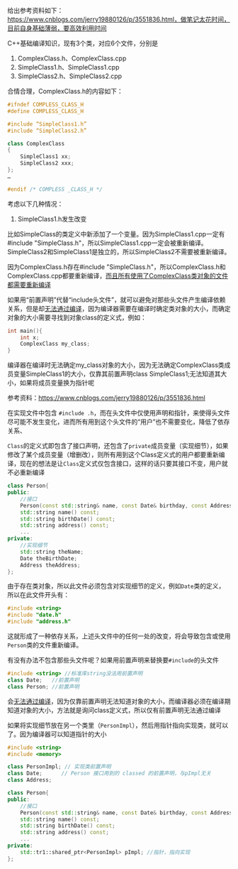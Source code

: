 给出参考资料如下：https://www.cnblogs.com/jerry19880126/p/3551836.html，做笔记太花时间，目前自身基础薄弱，要高效利用时间



C++基础编译知识，现有3个类，对应6个文件，分别是

1. ComplexClass.h、ComplexClass.cpp
2. SimpleClass1.h、SimpleClass1.cpp
3. SimpleClass2.h、SimpleClass2.cpp

合情合理，ComplexClass.h的内容如下：

```cpp
#ifndef COMPLESS_CLASS_H
#define COMPLESS_CLASS_H

#include “SimpleClass1.h”
#include “SimpleClass2.h”

class ComplexClass
{
    SimpleClass1 xx;
    SimpleClass2 xxx;
};
…

#endif /* COMPLESS _CLASS_H */
```

考虑以下几种情况：

1. SimpleClass1.h发生改变

比如SimpleClass的类定义中新添加了一个变量。因为SimpleClass1.cpp一定有#include "SimpleClass.h"，所以SimpleClass1.cpp一定会被重新编译。SimpleClass2和SimpleClass1是独立的，所以SimpleClass2不需要被重新编译。



因为ComplexClass.h存在#include "SimpleClass.h"，所以ComplexClass.h和ComplexClass.cpp都要重新编译，<u>而且所有使用了ComplexClass类对象的文件都需要重新编译</u>


如果用“前置声明”代替“include头文件”，就可以避免对那些头文件产生编译依赖关系，但是却<u>无法通过编译</u>，因为编译器需要在编译时确定类对象的大小，而确定对象的大小需要寻找到对象class的定义式，例如：

```cpp
int main(){
    int x;
    ComplexClass my_class;
}
```

编译器在编译时无法确定my_class对象的大小，因为无法确定ComplexClass类成员变量SimpleClass1的大小，仅靠其前置声明class SimpleClass1;无法知道其大小，如果将成员变量换为指针呢



参考资料：https://www.cnblogs.com/jerry19880126/p/3551836.html

在实现文件中包含 `#include .h`，而在头文件中仅使用声明和指针，来使得头文件尽可能不发生变化，进而所有用到这个头文件的“用户”也不需要变化，降低了依存关系、

`Class`的定义式即包含了接口声明，还包含了`private`成员变量（实现细节），如果修改了某个成员变量（增删改），则所有用到这个Class定义式的用户都要重新编译，现在的想法是让`Class`定义式仅包含接口，这样的话只要其接口不变，用户就不必重新编译

```cpp
class Person{
public:
    //接口
    Person(const std::string& name, const Date& birthday, const Address& addr);
    std::string name() const;
    std::string birthDate() const;
    std::string address() const;
    ...
private:
    //实现细节
    std::string theName;
    Date theBirthDate;
    Address theAddress;
};
```

由于存在类对象，所以此文件必须包含对实现细节的定义，例如`Date`类的定义，所以在此文件开头有：

```cpp
#include <string>
#include "date.h"
#include "address.h"
```

这就形成了一种依存关系，上述头文件中的任何一处的改变，将会导致包含或使用`Person`类的文件重新编译。

有没有办法不包含那些头文件呢？如果用前置声明来替换要`#include`的头文件

```cpp
#include <string> //标准库string没法用前置声明
class Date;   //前置声明 
class Person; //前置声明 
```

会<u>无法通过编译</u>，因为仅靠前置声明无法知道对象的大小，而编译器必须在编译期知道对象的大小，方法就是询问class定义式，所以仅有前置声明无法通过编译

如果将实现细节放在另一个类里（`PersonImpl`），然后用指针指向实现类，就可以了。因为编译器可以知道指针的大小

```cpp
#include <string>
#include <memory>

class PersonImpl; // 实现类前置声明
class Date;      // Person 接口用到的 classed 的前置声明，与pImpl无关
class Address;   

class Person{
public:
    //接口
    Person(const std::string& name, const Date& birthday, const Address& addr);
    std::string name() const;
    std::string birthDate() const;
    std::string address() const;
    ...
private:
    std::tr1::shared_ptr<PersonImpl> pImpl; //指针，指向实现
};
```


